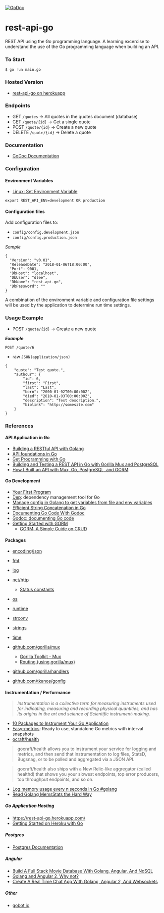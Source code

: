 [![GoDoc](https://godoc.org/github.com/DeeZone/rest-api-go?status.svg)](https://godoc.org/github.com/DeeZone/rest-api-go)

# rest-api-go
REST API using the Go programming language. A learning excercise to understand the use of the Go programming language
when building an API.

### To Start
```
$ go run main.go
```

### Hosted Version
- [rest-api-go on herokuapp](https://rest-api-go.herokuapp.com/)

### Endpoints
- GET `/quotes` -> All quotes in the quotes document (database)
- GET `/quote/{id}` -> Get a single quote
- POST `/quote/{id}` -> Create a new quote
- DELETE `/quote/{id}` -> Delete a quote

### Documentation
- [GoDoc Documentation](https://godoc.org/github.com/DeeZone/rest-api-go)

### Configuration

#### Environment Variables
- [Linux: Set Environment Variable](https://www.cyberciti.biz/faq/set-environment-variable-linux/)
```
export REST_API_ENV=development OR production
```

#### Configuration files
Add configuration files to:
- `config/config.development.json`
- `config/config.production.json`

*Sample*
```
{
  "Version": "v0.01",
  "ReleaseDate": "2018-01-06T18:00:00",
  "Port": 9001,
  "DbHost": "localhost",
  "DbUser": "dlee",
  "DbName": "rest-api-go",
  "DbPassword": ""
}
```

A combination of the environment variable and configuration file settings will be used by the application to determine
run time settings.

### Usage Example

- POST `/quote/{id}` -> Create a new quote

**_Example_**

`POST /quote/6`
- raw `JSON(application/json)`
```
{
    "quote": "Test quote.",
    "authour": {
        "id": 6,
        "first": "First",
        "last": "Last",
        "born": "2000-01-02T00:00:00Z",
        "died": "2010-01-03T00:00:00Z",
        "description": "Test description.",
        "biolink": "http://somesite.com"
    }
}
```

### References
#### API Application in Go
- [Building a RESTful API with Golang](https://www.codementor.io/codehakase/building-a-restful-api-with-golang-a6yivzqdo)
- [API foundations in Go](https://leanpub.com/api-foundations)
- [Get Programming with Go](https://www.manning.com/books/get-programming-with-go)
- [Building and Testing a REST API in Go with Gorilla Mux and PostgreSQL](https://semaphoreci.com/community/tutorials/building-and-testing-a-rest-api-in-go-with-gorilla-mux-and-postgresql)
- [How I Built an API with Mux, Go, PostgreSQL, and GORM](https://dev.to/aspittel/how-i-built-an-api-with-mux-go-postgresql-and-gorm-5ah8)

#### Go Development
- [Your First Program](https://www.golang-book.com/books/intro/2)
- [Dep](https://github.com/golang/dep): dependency management tool for Go
- [Manage config in Golang to get variables from file and env variables](https://medium.com/@felipedutratine/manage-config-in-golang-to-get-variables-from-file-and-env-variables-33d876887152)
- [Efficient String Concatenation in Go](http://herman.asia/efficient-string-concatenation-in-go)
- [Documenting Go Code With Godoc](https://www.goinggo.net/2013/06/documenting-go-code-with-godoc.html)
- [Godoc: documenting Go code](https://blog.golang.org/godoc-documenting-go-code)
- [Getting Started with GORM](http://jinzhu.me/gorm/)
  - [GORM: A Simple Guide on CRUD](http://motion-express.com/blog/gorm:-a-simple-guide-on-crud)

#### Packages

- [encoding/json](https://golang.org/pkg/encoding/json/)
- [fmt](https://golang.org/pkg/fmt/)
- [log](https://golang.org/pkg/log/)
- [net/http](https://golang.org/pkg/net/http/)
  - [Status constants](https://golang.org/pkg/net/http/#pkg-constants)
- [os](https://golang.org/pkg/os/)
- [runtime](https://golang.org/pkg/runtime/)
- [strconv](https://golang.org/pkg/strconv/)
- [strings](https://golang.org/pkg/strings/)
- [time](https://golang.org/pkg/time/)

- [github.com/gorilla/mux](https://github.com/gorilla/mux)
  - [Gorilla Toolkit - Mux](http://www.gorillatoolkit.org/pkg/mux)
  - [Routing (using gorilla/mux)](https://gowebexamples.com/routes-using-gorilla-mux/)
- [github.com/gorilla/handlers](https://github.com/gorilla/handlers)
- [github.com/tkanos/gonfig](https://github.com/tkanos/gonfig)

#### Instrumentation / Performance
> _Instrumentation is a collective term for measuring instruments used for indicating, measuring and recording physical
quantities, and has its origins in the art and science of Scientific instrument-making._

- [10 Packages to Instrument Your Go Application](https://pocketgophers.com/10-to-instrument/)
- [Easy-metrics](https://github.com/admobi/easy-metrics): Ready to use, standalone Go metrics with interval snapshots
- [ocraft/health](https://github.com/gocraft/health)
> gocraft/health allows you to instrument your service for logging and metrics, and then send that instrumentation to
log files, StatsD, Bugsnag, or to be polled and aggregated via a JSON API.

> gocraft/health also ships with a New Relic-like aggregator (called healthd) that shows you your slowest endpoints,
top error producers, top throughput endpoints, and so on.

- [Log memory usage every n seconds in Go #golang](https://gist.github.com/thomas11/2909362)
- [Read Golang MemsStats the Hard Way](https://blog.xiaoba.me/2017/09/02/how-to-play-golang-with-gdb-and-python.html)

##### Go Application Hosting
- https://rest-api-go.herokuapp.com/
- [Getting Started on Heroku with Go](https://devcenter.heroku.com/articles/getting-started-with-go#introduction)

##### Postgres
- [Postgres Documentation](https://www.postgresql.org/docs/)

##### Angular
- [Build A Full Stack Movie Database With Golang, Angular, And NoSQL](https://www.thepolyglotdeveloper.com/2017/02/build-a-full-stack-movie-database-with-golang-angular-and-nosql/)
- [Golang and Angular 2, Why not?](https://medium.com/@thanhngvpt/golang-and-angular-2-why-not-38a398b182c)
- [Create A Real Time Chat App With Golang, Angular 2, And Websockets](https://www.thepolyglotdeveloper.com/2016/12/create-real-time-chat-app-golang-angular-2-websockets/)

##### Other
- [gobot.io](https://gobot.io/)
